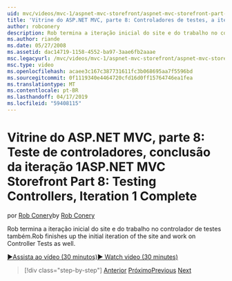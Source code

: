 ```yaml
---
uid: mvc/videos/mvc-1/aspnet-mvc-storefront/aspnet-mvc-storefront-part-8-testing-controllers-iteration-1-complete
title: 'Vitrine do ASP.NET MVC, parte 8: Controladores de testes, a iteração 1 concluída | Microsoft Docs'
author: robconery
description: Rob termina a iteração inicial do site e do trabalho no controlador de testes também.
ms.author: riande
ms.date: 05/27/2008
ms.assetid: dac14719-1158-4552-ba97-3aae6fb2aaae
msc.legacyurl: /mvc/videos/mvc-1/aspnet-mvc-storefront/aspnet-mvc-storefront-part-8-testing-controllers-iteration-1-complete
msc.type: video
ms.openlocfilehash: acaee3c167c387731611fc3b068695aa7f5596bd
ms.sourcegitcommit: 0f1119340e4464720cfd16d0ff15764746ea1fea
ms.translationtype: MT
ms.contentlocale: pt-BR
ms.lasthandoff: 04/17/2019
ms.locfileid: "59408115"
---
```

# <a name="aspnet-mvc-storefront-part-8-testing-controllers-iteration-1-complete"></a><span data-ttu-id="63ef5-103">Vitrine do ASP.NET MVC, parte 8: Teste de controladores, conclusão da iteração 1</span><span class="sxs-lookup"><span data-stu-id="63ef5-103">ASP.NET MVC Storefront Part 8: Testing Controllers, Iteration 1 Complete</span></span>

<span data-ttu-id="63ef5-104">por [Rob Conery](https://github.com/robconery)</span><span class="sxs-lookup"><span data-stu-id="63ef5-104">by [Rob Conery](https://github.com/robconery)</span></span>

<span data-ttu-id="63ef5-105">Rob termina a iteração inicial do site e do trabalho no controlador de testes também.</span><span class="sxs-lookup"><span data-stu-id="63ef5-105">Rob finishes up the initial iteration of the site and work on Controller Tests as well.</span></span>

[<span data-ttu-id="63ef5-106">&#9654;Assista ao vídeo (30 minutos)</span><span class="sxs-lookup"><span data-stu-id="63ef5-106">&#9654; Watch video (30 minutes)</span></span>](https://channel9.msdn.com/Blogs/ASP-NET-Site-Videos/aspnet-mvc-storefront-part-8-testing-controllers-iteration-1-complete)

> [!div class="step-by-step"]
> <span data-ttu-id="63ef5-107">[Anterior](aspnet-mvc-storefront-part-7-routing-and-ui-work.md)
> [Próximo](aspnet-mvc-storefront-part-9-the-shopping-cart.md)</span><span class="sxs-lookup"><span data-stu-id="63ef5-107">[Previous](aspnet-mvc-storefront-part-7-routing-and-ui-work.md)
[Next](aspnet-mvc-storefront-part-9-the-shopping-cart.md)</span></span>
